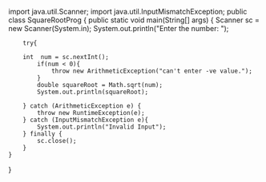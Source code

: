 import java.util.Scanner;
import java.util.InputMismatchException;
public class SquareRootProg {
    public static void main(String[] args) {
        Scanner sc = new Scanner(System.in);
        System.out.println("Enter the number: ");

        try{

        int  num = sc.nextInt();
            if(num < 0){
                throw new ArithmeticException("can't enter -ve value.");
            }
            double squareRoot = Math.sqrt(num);
            System.out.println(squareRoot);

        } catch (ArithmeticException e) {
            throw new RuntimeException(e);
        } catch (InputMismatchException e){
            System.out.println("Invalid Input");
        } finally {
            sc.close();
        }
    }
}
